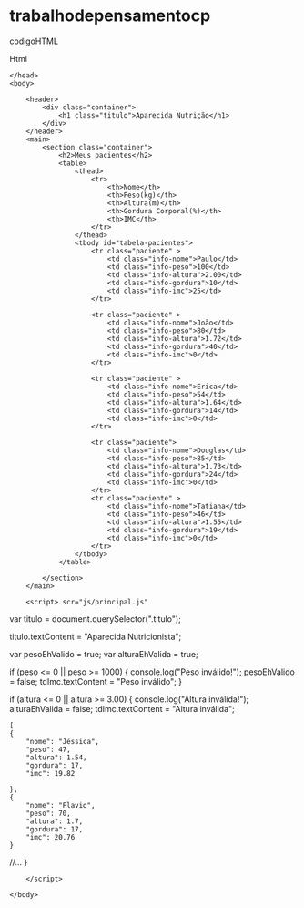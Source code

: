 # trabalhodepensamentocp

codigoHTML

Html

<!DOCTYPE html>
<html lang="pt-br">
	<head>
		<meta charset="UTF-8">
		<title>Aparecida Nutrição</title>
		<link rel="icon" href="favicon.ico" type="image/x-icon">
		<link rel="stylesheet" type="text/css" href="css/reset.css">
		<link rel="stylesheet" type="text/css" href="css/index.css">

	</head>
	<body>

		<header>
			<div class="container">
				<h1 class="titulo">Aparecida Nutrição</h1>
			</div>
		</header>
		<main>
			<section class="container">
				<h2>Meus pacientes</h2>
				<table>
					<thead>
						<tr>
							<th>Nome</th>
							<th>Peso(kg)</th>
							<th>Altura(m)</th>
							<th>Gordura Corporal(%)</th>
							<th>IMC</th>
						</tr>
					</thead>
					<tbody id="tabela-pacientes">
						<tr class="paciente" >
							<td class="info-nome">Paulo</td>
							<td class="info-peso">100</td>
							<td class="info-altura">2.00</td>
							<td class="info-gordura">10</td>
							<td class="info-imc">25</td>
						</tr>

						<tr class="paciente" >
							<td class="info-nome">João</td>
							<td class="info-peso">80</td>
							<td class="info-altura">1.72</td>
							<td class="info-gordura">40</td>
							<td class="info-imc">0</td>
						</tr>

						<tr class="paciente" >
							<td class="info-nome">Erica</td>
							<td class="info-peso">54</td>
							<td class="info-altura">1.64</td>
							<td class="info-gordura">14</td>
							<td class="info-imc">0</td>
						</tr>

						<tr class="paciente">
							<td class="info-nome">Douglas</td>
							<td class="info-peso">85</td>
							<td class="info-altura">1.73</td>
							<td class="info-gordura">24</td>
							<td class="info-imc">0</td>
						</tr>
						<tr class="paciente" >
							<td class="info-nome">Tatiana</td>
							<td class="info-peso">46</td>
							<td class="info-altura">1.55</td>
							<td class="info-gordura">19</td>
							<td class="info-imc">0</td>
						</tr>
					</tbody>
				</table>

			</section>
		</main>

		<script> scr="js/principal.js"

		
var titulo = document.querySelector(".titulo");

titulo.textContent = "Aparecida Nutricionista";

var pesoEhValido = true;
var alturaEhValida = true;

if (peso <= 0 || peso >= 1000) {
    console.log("Peso inválido!");
    pesoEhValido = false;
    tdImc.textContent = "Peso inválido";
}

if (altura <= 0 || altura >= 3.00) {
    console.log("Altura inválida!");
    alturaEhValida = false;
    tdImc.textContent = "Altura inválida";
			
	[ 
    {  
        "nome": "Jéssica",
        "peso": 47,
        "altura": 1.54,
        "gordura": 17,
        "imc": 19.82

    },
    {
        "nome": "Flavio",
        "peso": 70,
        "altura": 1.7,
        "gordura": 17,
        "imc": 20.76
    }
//...
}

		</script>
<script src="js/calcula-imc.js"></script>
<script src="js/form.js"></script>
<script src="js/remover-paciente.js"></script>
<script src="js/filtra.js"></script>
<script src="js/buscar-pacientes.js"></script>
	</body>
</html>

